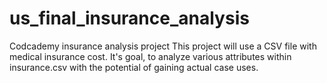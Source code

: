 # us_final_insurance_analysis
Codcademy insurance analysis project
This project will use a CSV file with medical insurance cost. It's goal, to analyze various attributes within insurance.csv with the potential of gaining actual case uses.
